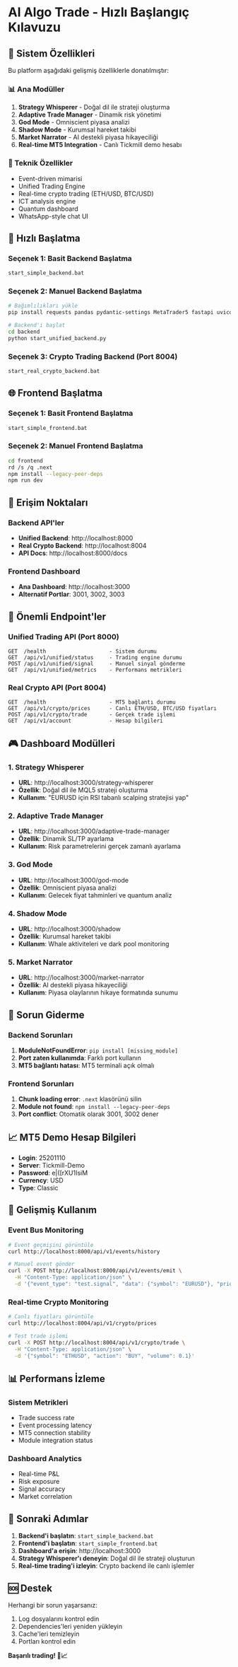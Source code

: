 # AI Algo Trade - Hızlı Başlangıç Kılavuzu

## 🚀 Sistem Özellikleri

Bu platform aşağıdaki gelişmiş özelliklerle donatılmıştır:

### 📊 Ana Modüller
1. **Strategy Whisperer** - Doğal dil ile strateji oluşturma
2. **Adaptive Trade Manager** - Dinamik risk yönetimi
3. **God Mode** - Omniscient piyasa analizi
4. **Shadow Mode** - Kurumsal hareket takibi
5. **Market Narrator** - AI destekli piyasa hikayeciliği
6. **Real-time MT5 Integration** - Canlı Tickmill demo hesabı

### 🔧 Teknik Özellikler
- Event-driven mimarisi
- Unified Trading Engine
- Real-time crypto trading (ETH/USD, BTC/USD)
- ICT analysis engine
- Quantum dashboard
- WhatsApp-style chat UI

## 🎯 Hızlı Başlatma

### Seçenek 1: Basit Backend Başlatma
```bash
start_simple_backend.bat
```

### Seçenek 2: Manuel Backend Başlatma
```bash
# Bağımlılıkları yükle
pip install requests pandas pydantic-settings MetaTrader5 fastapi uvicorn

# Backend'i başlat
cd backend
python start_unified_backend.py
```

### Seçenek 3: Crypto Trading Backend (Port 8004)
```bash
start_real_crypto_backend.bat
```

## 🌐 Frontend Başlatma

### Seçenek 1: Basit Frontend Başlatma
```bash
start_simple_frontend.bat
```

### Seçenek 2: Manuel Frontend Başlatma
```bash
cd frontend
rd /s /q .next
npm install --legacy-peer-deps
npm run dev
```

## 📱 Erişim Noktaları

### Backend API'ler
- **Unified Backend**: http://localhost:8000
- **Real Crypto Backend**: http://localhost:8004
- **API Docs**: http://localhost:8000/docs

### Frontend Dashboard
- **Ana Dashboard**: http://localhost:3000
- **Alternatif Portlar**: 3001, 3002, 3003

## 🔑 Önemli Endpoint'ler

### Unified Trading API (Port 8000)
```
GET  /health                    - Sistem durumu
GET  /api/v1/unified/status     - Trading engine durumu
POST /api/v1/unified/signal     - Manuel sinyal gönderme
GET  /api/v1/unified/metrics    - Performans metrikleri
```

### Real Crypto API (Port 8004)
```
GET  /health                    - MT5 bağlantı durumu
GET  /api/v1/crypto/prices      - Canlı ETH/USD, BTC/USD fiyatları
POST /api/v1/crypto/trade       - Gerçek trade işlemi
GET  /api/v1/account            - Hesap bilgileri
```

## 🎮 Dashboard Modülleri

### 1. Strategy Whisperer
- **URL**: http://localhost:3000/strategy-whisperer
- **Özellik**: Doğal dil ile MQL5 strateji oluşturma
- **Kullanım**: "EURUSD için RSI tabanlı scalping stratejisi yap"

### 2. Adaptive Trade Manager
- **URL**: http://localhost:3000/adaptive-trade-manager
- **Özellik**: Dinamik SL/TP ayarlama
- **Kullanım**: Risk parametrelerini gerçek zamanlı ayarlama

### 3. God Mode
- **URL**: http://localhost:3000/god-mode
- **Özellik**: Omniscient piyasa analizi
- **Kullanım**: Gelecek fiyat tahminleri ve quantum analiz

### 4. Shadow Mode
- **URL**: http://localhost:3000/shadow
- **Özellik**: Kurumsal hareket takibi
- **Kullanım**: Whale aktiviteleri ve dark pool monitoring

### 5. Market Narrator
- **URL**: http://localhost:3000/market-narrator
- **Özellik**: AI destekli piyasa hikayeciliği
- **Kullanım**: Piyasa olaylarının hikaye formatında sunumu

## 🔧 Sorun Giderme

### Backend Sorunları
1. **ModuleNotFoundError**: `pip install [missing_module]`
2. **Port zaten kullanımda**: Farklı port kullanın
3. **MT5 bağlantı hatası**: MT5 terminali açık olmalı

### Frontend Sorunları
1. **Chunk loading error**: `.next` klasörünü silin
2. **Module not found**: `npm install --legacy-peer-deps`
3. **Port conflict**: Otomatik olarak 3001, 3002 dener

## 📈 MT5 Demo Hesap Bilgileri
- **Login**: 25201110
- **Server**: Tickmill-Demo
- **Password**: e|([rXU1IsiM
- **Currency**: USD
- **Type**: Classic

## 🚀 Gelişmiş Kullanım

### Event Bus Monitoring
```bash
# Event geçmişini görüntüle
curl http://localhost:8000/api/v1/events/history

# Manuel event gönder
curl -X POST http://localhost:8000/api/v1/events/emit \
  -H "Content-Type: application/json" \
  -d '{"event_type": "test.signal", "data": {"symbol": "EURUSD"}, "priority": "HIGH"}'
```

### Real-time Crypto Monitoring
```bash
# Canlı fiyatları görüntüle
curl http://localhost:8004/api/v1/crypto/prices

# Test trade işlemi
curl -X POST http://localhost:8004/api/v1/crypto/trade \
  -H "Content-Type: application/json" \
  -d '{"symbol": "ETHUSD", "action": "BUY", "volume": 0.1}'
```

## 📊 Performans İzleme

### Sistem Metrikleri
- Trade success rate
- Event processing latency
- MT5 connection stability
- Module integration status

### Dashboard Analytics
- Real-time P&L
- Risk exposure
- Signal accuracy
- Market correlation

## 🎯 Sonraki Adımlar

1. **Backend'i başlatın**: `start_simple_backend.bat`
2. **Frontend'i başlatın**: `start_simple_frontend.bat`
3. **Dashboard'a erişin**: http://localhost:3000
4. **Strategy Whisperer'ı deneyin**: Doğal dil ile strateji oluşturun
5. **Real-time trading'i izleyin**: Crypto backend ile canlı işlemler

## 🆘 Destek

Herhangi bir sorun yaşarsanız:
1. Log dosyalarını kontrol edin
2. Dependencies'leri yeniden yükleyin
3. Cache'leri temizleyin
4. Portları kontrol edin

**Başarılı trading! 🚀📈** 